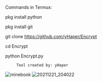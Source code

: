 Commands in Termux:

pkg install python

pkg install git

git clone https://github.com/yHaper/Encrypt

cd Encrypt

python Encrypt.py


         Tool created by: yHaper
![minebook](https://user-images.githubusercontent.com/78314660/147013656-482fd783-b54d-4e4d-8f34-de18774cc2a0.jpg)
![20211221_204022](https://user-images.githubusercontent.com/78314660/147136091-927612f5-0a73-44e2-a879-df607018d9cc.gif)
